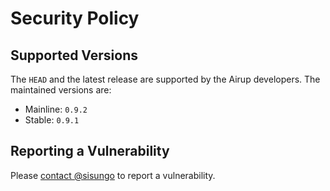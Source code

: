 # Security Policy

## Supported Versions
The `HEAD` and the latest release are supported by the Airup developers. The maintained versions are:
 - Mainline: `0.9.2`
 - Stable: `0.9.1`

## Reporting a Vulnerability
Please [contact @sisungo](mailto:sisungo@icloud.com) to report a vulnerability.
